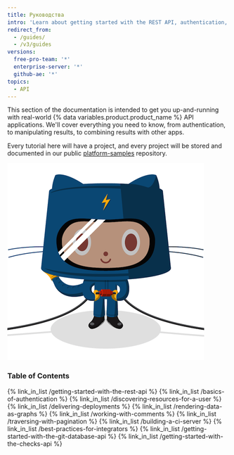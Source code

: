 ```yaml
---
title: Руководства
intro: 'Learn about getting started with the REST API, authentication, and how to use the REST API for a variety of tasks.'
redirect_from:
  - /guides/
  - /v3/guides
versions:
  free-pro-team: '*'
  enterprise-server: '*'
  github-ae: '*'
topics:
  - API
---
```


This section of the documentation is intended to get you up-and-running with real-world {% data variables.product.product_name %} API applications. We'll cover everything you need to know, from authentication, to manipulating results, to combining results with other apps.

Every tutorial here will have a project, and every project will be stored and documented in our public [platform-samples](https://github.com/github/platform-samples) repository.

![The Electrocat](/assets/images/electrocat.png)

### Table of Contents

{% link_in_list /getting-started-with-the-rest-api %}
{% link_in_list /basics-of-authentication %}
{% link_in_list /discovering-resources-for-a-user %}
{% link_in_list /delivering-deployments %}
{% link_in_list /rendering-data-as-graphs %}
{% link_in_list /working-with-comments %}
{% link_in_list /traversing-with-pagination %}
{% link_in_list /building-a-ci-server %}
{% link_in_list /best-practices-for-integrators %}
{% link_in_list /getting-started-with-the-git-database-api %}
{% link_in_list /getting-started-with-the-checks-api %}
